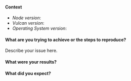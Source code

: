 #### Context

* *Node version*:
* *Vulcan version*:
* *Operating System version*:

#### What are you trying to achieve or the steps to reproduce?

Describe your issue here.

#### What were your results?

#### What did you expect?
